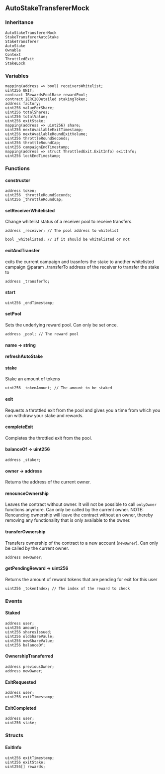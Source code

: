## AutoStakeTransfererMock





### Inheritance

```
AutoStakeTransfererMock
StakeTransfererAutoStake
StakeTransferer
AutoStake
Ownable
Context
ThrottledExit
StakeLock
```

### Variables

```Solidity
mapping(address => bool) receiversWhitelist;
uint256 UNIT;
contract IRewardsPoolBase rewardPool;
contract IERC20Detailed stakingToken;
address factory;
uint256 valuePerShare;
uint256 totalShares;
uint256 totalValue;
uint256 exitStake;
mapping(address => uint256) share;
uint256 nextAvailableExitTimestamp;
uint256 nextAvailableRoundExitVolume;
uint256 throttleRoundSeconds;
uint256 throttleRoundCap;
uint256 campaignEndTimestamp;
mapping(address => struct ThrottledExit.ExitInfo) exitInfo;
uint256 lockEndTimestamp;
```

### Functions

#### constructor





```Solidity
address token; 
uint256 _throttleRoundSeconds; 
uint256 _throttleRoundCap; 
```

#### setReceiverWhitelisted



Change whitelist status of a receiver pool to receive transfers.


```Solidity
address _receiver; // The pool address to whitelist

bool _whitelisted; // If it should be whitelisted or not
```

#### exitAndTransfer



exits the current campaign and trasnfers the stake to another whitelisted campaign
		@param _transferTo address of the receiver to transfer the stake to

```Solidity
address _transferTo; 
```


#### start





```Solidity
uint256 _endTimestamp; 
```

#### setPool



Sets the underlying reward pool. Can only be set once.


```Solidity
address _pool; // The reward pool
```

#### name → string






#### refreshAutoStake





#### stake



Stake an amount of tokens


```Solidity
uint256 _tokenAmount; // The amount to be staked
```



#### exit



Requests a throttled exit from the pool and gives you a time from which you can withdraw your stake and rewards.


#### completeExit



Completes the throttled exit from the pool.

#### balanceOf → uint256





```Solidity
address _staker; 
```




#### owner → address



Returns the address of the current owner.


#### renounceOwnership



Leaves the contract without owner. It will not be possible to call
`onlyOwner` functions anymore. Can only be called by the current owner.
NOTE: Renouncing ownership will leave the contract without an owner,
thereby removing any functionality that is only available to the owner.


#### transferOwnership



Transfers ownership of the contract to a new account (`newOwner`).
Can only be called by the current owner.

```Solidity
address newOwner; 
```










#### getPendingReward → uint256



Returns the amount of reward tokens that are pending for exit for this user


```Solidity
uint256 _tokenIndex; // The index of the reward to check
```


### Events

#### Staked





```Solidity
address user;
uint256 amount;
uint256 sharesIssued;
uint256 oldShareVaule;
uint256 newShareValue;
uint256 balanceOf;
```
#### OwnershipTransferred





```Solidity
address previousOwner;
address newOwner;
```
#### ExitRequested





```Solidity
address user;
uint256 exitTimestamp;
```
#### ExitCompleted





```Solidity
address user;
uint256 stake;
```

### Structs

#### ExitInfo

```Solidity
uint256 exitTimestamp;
uint256 exitStake;
uint256[] rewards;
```
